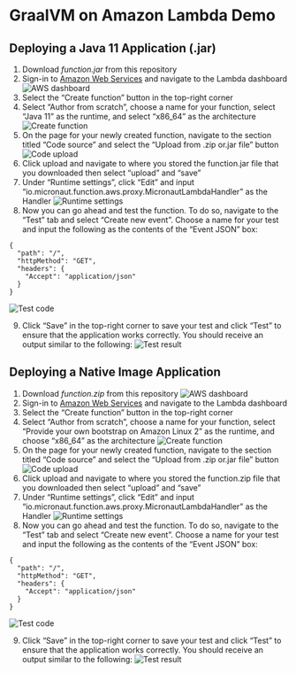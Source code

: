 GraalVM on Amazon Lambda Demo
====================

Deploying a Java 11 Application (.jar)
----------------------
1. Download *function.jar* from this repository
2. Sign-in to [Amazon Web Services](https://ca-central-1.console.aws.amazon.com/lambda/home?region=ca-central-1#/discover) and navigate to the Lambda dashboard
![AWS dashboard](/lambda/Guide/Screen%20Shot%202023-05-11%20at%2012.16.14%20PM.png)
3.	Select the “Create function” button in the top-right corner
4.	Select “Author from scratch”, choose a name for your function, select “Java 11” as the runtime, and select “x86_64” as the architecture
![Create function](/lambda/Guide/Screen%20Shot%202023-05-11%20at%2012.17.21%20PM.png)
5.	On the page for your newly created function, navigate to the section titled “Code source” and select the “Upload from .zip or.jar file” button
![Code upload](/lambda/Guide/Screen%20Shot%202023-05-11%20at%2012.18.22%20PM.png)
6.	Click upload and navigate to where you stored the function.jar file that you downloaded then select “upload” and “save”
7.	Under “Runtime settings”, click “Edit” and input “io.micronaut.function.aws.proxy.MicronautLambdaHandler” as the Handler
![Runtime settings](/lambda/Guide/Screen%20Shot%202023-05-11%20at%2012.19.32%20PM.png)
8.	Now you can go ahead and test the function. To do so, navigate to the “Test” tab and select “Create new event”. Choose a name for your test and input the following as the contents of the “Event JSON” box:
```
{
  "path": "/",
  "httpMethod": "GET",
  "headers": {
    "Accept": "application/json"
  }
}
```
![Test code](/lambda/Guide/Screen%20Shot%202023-05-11%20at%2012.21.02%20PM.png)

9.	Click “Save” in the top-right corner to save your test and click “Test” to ensure that the application works correctly. You should receive an output similar to the following:
![Test result](/lambda/Guide/Screen%20Shot%202023-05-11%20at%2012.15.18%20PM.png)

Deploying a Native Image Application
----------------------------------
1. Download *function.zip* from this repository
![AWS dashboard](/lambda/Guide/Screen%20Shot%202023-05-11%20at%2012.16.14%20PM.png)
2. Sign-in to [Amazon Web Services](https://ca-central-1.console.aws.amazon.com/lambda/home?region=ca-central-1#/discover) and navigate to the Lambda dashboard
3.	Select the “Create function” button in the top-right corner
4.	Select “Author from scratch”, choose a name for your function, select “Provide your own bootstrap on Amazon Linux 2” as the runtime, and choose “x86_64” as the architecture
![Create function](/lambda/Guide/Screen%20Shot%202023-05-11%20at%2012.47.17%20PM.png)
5.	On the page for your newly created function, navigate to the section titled “Code source” and select the “Upload from .zip or.jar file” button
![Code upload](/lambda/Guide/Screen%20Shot%202023-05-11%20at%2012.18.22%20PM.png)
6.	Click upload and navigate to where you stored the function.zip file that you downloaded then select “upload” and “save”
7.	Under “Runtime settings”, click “Edit” and input “io.micronaut.function.aws.proxy.MicronautLambdaHandler” as the Handler
![Runtime settings](/lambda/Guide/Screen%20Shot%202023-05-11%20at%2012.50.45%20PM.png)
8.	Now you can go ahead and test the function. To do so, navigate to the “Test” tab and select “Create new event”. Choose a name for your test and input the following as the contents of the “Event JSON” box:
```
{
  "path": "/",
  "httpMethod": "GET",
  "headers": {
    "Accept": "application/json"
  }
}
```
![Test code](/lambda/Guide/Screen%20Shot%202023-05-11%20at%2012.21.02%20PM.png)

9.	Click “Save” in the top-right corner to save your test and click “Test” to ensure that the application works correctly. You should receive an output similar to the following:
![Test result](/lambda/Guide/Screen%20Shot%202023-05-11%20at%2012.52.27%20PM.png)
